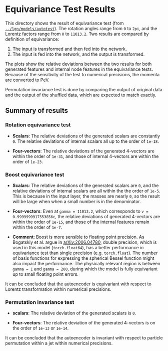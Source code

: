 # Equivariance Test Results
This directory shows the result of equivariance test (from [`../lgn/models/autotest`](https://github.com/zichunhao/lgn-autoencoder/tree/main/lgn/models/autotest)). The rotation angles range from `0` to `2pi`, and the Lorentz factors range from `0` to `11013.2`. Two results are compared by definition of equivariance:
1. The input is transformed and then fed into the network.
2. The input is fed into the network, and the output is transformed.

The plots show the relative deviations between the two results for both generated features and internal node features in the equivariance tests. Because of the sensitivity of the test to numerical precisions, the momenta are converted to PeV.

Permutation invariance test is done by comparing the output of original data and the output of the shuffled data, which are expected to match exactly.

## Summary of results
### Rotation equivariance test
- **Scalars**: The relative deviations of the generated scalars are constantly `0`. The relative deviations of internal scalars all up to the order of `1e-18`.

- **Four-vectors**: The relative deviations of the generated 4-vectors are within the order of `1e-31`, and those of internal 4-vectors are within the order of `1e-23`.

### Boost equivariance test
- **Scalars**: The relative deviations of the generated scalars are `0`, and the relative deviations of internal scalars are all within the the order of `1e-5`. This is because in the input layer, the masses are nearly `0`, so the result will be large when when a small number is in the denominator.

- **Four-vectors**: Even at `gamma = 11013.2`, which corresponds to `v = 0.9999999917553856c`, the relative deviations of generated 4-vectors are within the order of `1e-15`, and those of the internal features remain within the order of `1e-7`.

- **Comment**: Boost is more sensible to floating point precision. As Bogatskiy et al. argue in [arXiv:2006.04780](https://arxiv.org/abs/2006.04780), double precision, which is used in this model (`torch.float64`), has a better performance in equivariance test than single precision (e.g. `torch.float`). The number of basis functions for expressing the spherical Bessel function might also impact the performance. The physically relevant region is between `gamma = 1` and `gamma = 200`, during which the model is fully equivariant up to small floating point errors.

It can be concluded that the autoencoder is equivariant with respect to Lorentz transformation within numerical precisions.


### Permutation invariance test
- **scalars**: The relative deviation of the generated scalars is `0`.

- **Four-vectors**: The relative deviation of the generated 4-vectors is on the order of `1e-13` or `1e-14`.

It can be concluded that the autoencoder is invariant with respect to particle permutation within a jet within numerical precisions.
